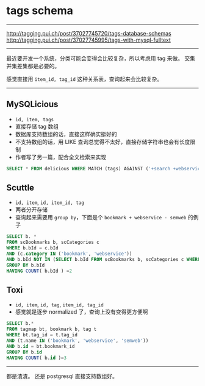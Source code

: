 # tags schema

---

http://tagging.pui.ch/post/37027745720/tags-database-schemas
http://tagging.pui.ch/post/37027745995/tags-with-mysql-fulltext

---

最近要开发一个系统，分类可能会变得会比较复杂，所以考虑用 tag 来做。
交集并集差集都是必要的。

感觉直接用 `item_id, tag_id` 这种关系表，查询起来会比较复杂。

---

## MySQLicious

- `id, item, tags`
- 直接存储 tag 数组
- 数据库支持数组的话，直接这样确实挺好的
- 不支持数组的话，用 LIKE 查询总觉得不太好，直接存储字符串也会有长度限制
- 作者写了另一篇，配合全文检索来实现

```sql
SELECT * FROM delicious WHERE MATCH (tags) AGAINST ('+search +webservice -search' IN BOOLEAN MODE)
```

## Scuttle

- `id, item`, `id, item_id, tag`
- 两者分开存储
- 查询起来需要用 `group by`，下面是个 `bookmark + webservice - semweb` 的例子

```sql
SELECT b. *
FROM scBookmarks b, scCategories c
WHERE b.bId = c.bId
AND (c.category IN ('bookmark', 'webservice'))
AND b.bId NOT IN (SELECT b.bId FROM scBookmarks b, scCategories c WHERE b.bId = c.bId AND c.category = 'semweb')
GROUP BY b.bId
HAVING COUNT( b.bId ) =2
```

## Toxi
- `id, item`, `id, tag`, `item_id, tag_id`
- 感觉就是逐步 normalized 了，查询上没有变得更方便啊

```sql
SELECT b.*
FROM tagmap bt, bookmark b, tag t
WHERE bt.tag_id = t.tag_id
AND (t.name IN ('bookmark', 'webservice', 'semweb'))
AND b.id = bt.bookmark_id
GROUP BY b.id
HAVING COUNT( b.id )=3
```

---

都是渣渣。
还是 postgresql 直接支持数组好。
